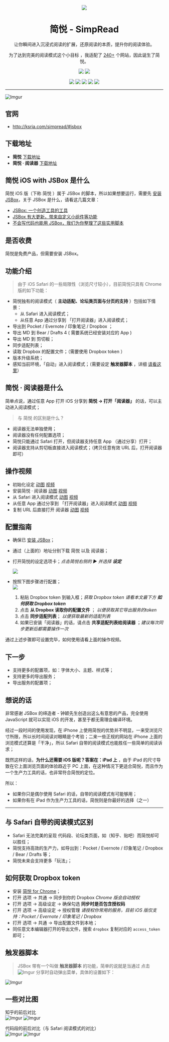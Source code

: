 <p align="center"><img src="http://ojec5ddd5.bkt.clouddn.com/logo%20bigger.png" /></p>
<h1 align="center">简悦 - SimpRead</h1>
<p align="center">让你瞬间进入沉浸式阅读的扩展，还原阅读的本质，提升你的阅读体验。</p>
<p align="center">为了达到完美的阅读模式这个小目标 ，我适配了 <a target="_blank" href="https://github.com/kenshin/simpread/wiki/适配站点列表">240+</a> 个网站，因此诞生了简悦。</p>
<p align="center">
   <a href="https://github.com/kenshin/simpread/releases"><img src="https://img.shields.io/badge/lastest_version-1.1.0-blue.svg"></a>
   <a target="_blank" href="http://ksria.com/simpread"><img src="https://img.shields.io/badge/website-_simpread.ksria.com-1DBA90.svg"></a>
</p>
<p align="center">
   <a target="_blank" href="https://chrome.google.com/webstore/detail/%E7%AE%80%E6%82%A6-simpread/ijllcpnolfcooahcekpamkbidhejabll"><img src="https://img.shields.io/badge/download-_chrome_webstore-brightgreen.svg"></a>
   <a href="http://ksria.com/simpread/crx/1.1.0/simpread.crx"><img src="https://img.shields.io/badge/download-_crx-brightgreen.svg"></a>
   <a target="_blank" href="https://addons.mozilla.org/zh-CN/firefox/addon/simpread"><img src="https://img.shields.io/badge/download-_firefox_addon-DD512A.svg"></a>
   <a target="_blank" href="https://greasyfork.org/zh-CN/scripts/39998"><img src="https://i.imgur.com/JFhxHeR.png"></a>
   <a target="_blank" href="https://xteko.com/redir?url=http://ojec5ddd5.bkt.clouddn.com/jsbox/simpread-1.0.1.box?20180531210&name=%E7%AE%80%E6%82%A6"><img src="https://i.imgur.com/zZeOllB.png"></a>
</p>

***

![Imgur](http://ojec5ddd5.bkt.clouddn.com/cover@jsbox.png)

## 官网

- <http://ksria.com/simpread/#jsbox>

## 下载地址

- **简悦** [下载地址](https://xteko.com/redir?url=http://ojec5ddd5.bkt.clouddn.com/jsbox/simpread-1.0.1.box?20180531210&name=%E7%AE%80%E6%82%A6) 
- **简悦 · 阅读器** [下载地址](https://xteko.com/redir?url=http://ojec5ddd5.bkt.clouddn.com/jsbox/simpread-reader-1.0.1.box?20180531200&name=%E7%AE%80%E6%82%A6%20%C2%B7%20%E9%98%85%E8%AF%BB%E5%99%A8)

## 简悦 iOS with JSBox 是什么

简悦 iOS 版（下称 简悦 ）属于 JSBox 的脚本，所以如果想要运行，需要先 [安装 JSBox](https://itunes.apple.com/cn/app/jsbox-%E5%88%9B%E9%80%A0%E4%BD%A0%E8%87%AA%E5%B7%B1%E7%9A%84%E5%B7%A5%E5%85%B7/id1312014438?mt=8)，关于 JSBox 是什么，请看这几篇文章：

- [JSBox: 一个创造工具的工具](https://sspai.com/post/42361)
- [JSBox 有大更新，带来自定义小组件等功能](https://sspai.com/post/43935)
- [不会写代码也能用 JSBox，我们为你整理了这些实用脚本](https://sspai.com/post/42962)

## 是否收费

简悦是免费产品，但需要安装 JSBox。

## 功能介绍

> 由于 iOS Safari 的一些局限性（浏览尺寸较小），目前简悦只具有 Chrome 版的如下功能：

- 简悦独有的阅读模式（ **主动适配、论坛类页面与分页的支持** ）包括如下情景：
  - 从 Safari 进入阅读模式；
  - 从任意 App 通过分享到 「打开阅读器」进入阅读模式；
- 导出到 Pocket / Evernote / 印象笔记 / Dropbox ；
- 导出 MD 到 Bear / Drafts 4 ( 需要系统已经安装对应的 App )
- 导出 MD 到 剪切板；
- 同步适配列表；
- 读取 Dropbox 的配置文件；（需要使用 Dropbox token ）
- 版本升级系统；
- 感知当前环境，「自动」进入阅读模式；（需要设定 **触发器脚本** ，详细 [请看这里](https://github.com/Kenshin/simpread/wiki/JSBox#%E8%A7%A6%E5%8F%91%E5%99%A8%E8%84%9A%E6%9C%AC)）

## 简悦 · 阅读器是什么

简单点说，通过任意 App 打开 iOS 分享到 **简悦 → 打开「阅读器」** 的话，可以主动进入阅读模式；

> 与 简悦 的区别是什么？

- 阅读器无法单独使用；
- 阅读器没有任何配置选项；
- 简悦只能通过 Safari 打开，但阅读器支持任意 App （通过分享）打开；
- 阅读器支持从剪切板直接进入阅读模式；（拷贝任意有效 URL 后，打开阅读器即可）

## 操作视频

- 初始化设定 [动图](https://i.imgur.com/oTD6Q7F.gif) [视频](http://ojec5ddd5.bkt.clouddn.com/setting@jsbox.mov)
- 安装简悦 · 阅读器 [动图](https://i.imgur.com/2qRdMJZ.gif) [视频](http://ojec5ddd5.bkt.clouddn.com/reader@jsbox.mov)
- 从 Safari 进入阅读模式 [动图](https://i.imgur.com/6xsd4dZ.gif) [视频](http://ojec5ddd5.bkt.clouddn.com/share%20to%20safari@jsbox.mov)
- 从任意 App 通过分享到 「打开阅读器」进入阅读模式 [动图](https://i.imgur.com/rShmzQu.gif) [视频](http://ojec5ddd5.bkt.clouddn.com/share%20to%20reader@jsbox.mov)
- 复制 URL 后直接打开 阅读器 [动图](https://i.imgur.com/qRKLCr0.gif) [视频](http://ojec5ddd5.bkt.clouddn.com/clipboard%20to%20reader@jsbox.mov)

## 配置指南

- 确保已 [安装 JSBox](https://itunes.apple.com/cn/app/jsbox-%E5%88%9B%E9%80%A0%E4%BD%A0%E8%87%AA%E5%B7%B1%E7%9A%84%E5%B7%A5%E5%85%B7/id1312014438?mt=8)；

- 通过（上面的）地址分别下载 简悦 以及 阅读器；

- 打开简悦的设定选项卡；_点击简悦右侧的 ▶ 并选择 **设定**_  

  ![](https://i.imgur.com/EsyO9lDl.png)

- 按照下图步骤进行配置；  
  ![](https://i.imgur.com/INY5Gj6l.png)

  1. 粘贴 Dropbox token 到输入框；_获取 Dropbox token 请看本文最下方 **如何获取 Dropbox token**_
  2. 点击 **从 Dropbox 读取你的配置文件** ； _以便获取其它导出服务的token_
  3. 点击 **同步适配列表**； _以便获取最新的适配列表_
  4. 如果已安装「阅读器」的话，请点击 **共享适配列表给阅读器** ；_建议每次同步更新后都需要操作一次_

通过上述步骤即可设置完毕，如何使用请看上面的操作视频。

## 下一步

- 支持更多的配置项，如：字体大小、主题、样式等；
- 支持更多的导出服务；
- 导出服务的配置项；

## 想说的话

非常感谢 JSBox 的缔造者 - 钟颖先生创造出这么有意思的产品，完全使用 JavaScript 就可以实现 iOS 的开发，甚至于都无需理会编译环境。

经过一段时间的使用发现，在 iPhone 上使用简悦的优势并不明显，一来受浏览尺寸所限，所以长时间阅读对眼睛是个考验；二来一些正规的网站在 iPhone 上面的浏览模式还算是「干净」，所以 Safari 自带的阅读模式也能胜任一些简单的阅读诉求；

既然这样的话，**为什么还需要 iOS 版呢？答案在：iPad 上** ，由于 iPad 的尺寸导致在它上面浏览页面的体验趋近于 PC 上面，在这种情况下更适合简悦，而且作为一个生产力工具的话，也非常符合简悦的定位。

所以：

- 如果你只是偶尔使用 Safari 的话，自带的阅读模式有可能够用；
- 如果你有在 iPad 作为生产力工具的话，简悦则是你最好的选择（之一）

***

## 与 Safari 自带的阅读模式区别

- Safari 无法完美的呈现 代码段、论坛类页面，如（知乎、贴吧）而简悦却可以胜任；
- 简悦支持高效的生产力，如导出到：Pocket / Evernote / 印象笔记 / Dropbox / Bear / Drafts 等；
- 简悦未来会支持更多「玩法」；

## 如何获取 Dropbox token

- 安装 [简悦 for Chrome](http://ksria.com/simpread/#download)；
- 打开 选项 → 共通 → 同步到你的 Dropbox _Chrome 版会自动授权_
- 打开 选项 → 高级设定 → 确保勾选 **同步时是否包含授权码** 
- 打开 选项 → 高级设定 → 授权管理 _请授权你常用的服务，目前 iOS 版仅支持：Pocket / Evernote / 印象笔记 / Dropbox_
- 打开 选项 → 共通 → 导出配置文件到本地；
- 同任意文本编辑器打开的导出文件，搜索 `dropbox` 复制对应的 `access_token` 即可；

## 触发器脚本

> JSBox 带有一个叫做 **触发器脚本** 的功能，简单的说就是当通过 点击 ![Imgur](https://i.imgur.com/yeskA2tm.jpg) 分享时自动弹出菜单，具体的设置如下：

![Imgur](https://i.imgur.com/37vkidgh.png)

## 一些对比图
知乎的前后对比  
![Imgur](https://i.imgur.com/xvBuenKm.jpg) ![Imgur](https://i.imgur.com/bxLL8eJm.jpg)

代码段的前后对比（与 Safari 阅读模式的对比）  
![Imgur](https://i.imgur.com/4mYO0shm.png) ![Imgur](https://i.imgur.com/rWK2ejVm.png) 